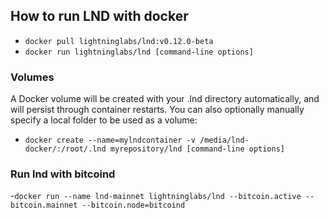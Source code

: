 ## How to run LND with docker
- `docker pull lightninglabs/lnd:v0.12.0-beta` 
- `docker run lightninglabs/lnd [command-line options]`

### Volumes
A Docker volume will be created with your .lnd directory automatically, and will persist through container restarts.
You can also optionally manually specify a local folder to be used as a volume:
- `docker create --name=mylndcontainer -v /media/lnd-docker/:/root/.lnd myrepository/lnd [command-line options]`

### Run lnd with bitcoind
-`docker run --name lnd-mainnet lightninglabs/lnd --bitcoin.active --bitcoin.mainnet --bitcoin.node=bitcoind`
